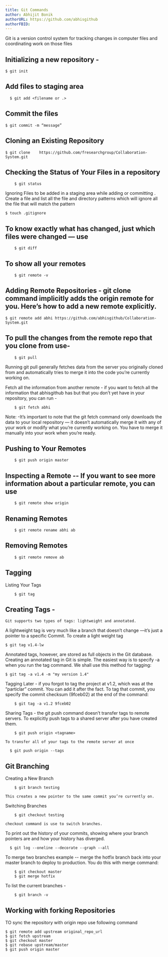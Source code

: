 ```yaml
---
title: Git Commands
author: Abhijit Bonik
authorURL: https://github.com/abhisgithub
authorFBID:
---
```


Git is a version control system for tracking changes in computer files and coordinating work on those files

<!--truncate-->
## Initializing a new repository -  
```
$ git init
```

## Add files to staging area
```
  $ git add <filename or .>
```

## Commit the files
```
$ git commit -m “message”
```

## Cloning an Existing Repository
```
$ git clone    https://github.com/fresearchgroup/Collaboration-System.git
```

## Checking the Status of Your Files in a repository
```
	$ git status
```

Ignoring Files to be added in a staging area while adding or committing . Create a file and list all the file and directory patterns which will ignore all the file that will match the pattern
```
$ touch .gitignore
```

## To know exactly what has changed, just which files were changed — use
```
	$ git diff
```

## To show all your remotes
```
	$ git remote -v
```

## Adding Remote Repositories - git clone command implicitly adds the origin remote for you. Here’s how to add a new remote explicitly.
```
$ git remote add abhi https://github.com/abhisgithub/Collaboration-System.git
```
## To pull the changes from the remote repo that you clone from use-
```
	$ git pull   
```

Running git pull generally fetches data from the server you originally cloned from and automatically tries to merge it into the code you’re currently working on.

Fetch all the information from another remote - if you want to fetch all the information that abhisgithub has but that you don’t yet have in your repository, you can run -

```
	$ git fetch abhi
```
Note: -It’s important to note that the git fetch command only downloads
the data to your local repository — it doesn’t automatically merge it with any of your work or modify what you’re currently working on. You have to merge it manually into your work when you’re ready.

## Pushing to Your Remotes
```
	$ git push origin master
```

## Inspecting a Remote -- If you want to see more information about a particular remote, you can use
```
	$ git remote show origin
```

## Renaming Remotes
```
	$ git remote rename abhi ab
```

## Removing Remotes
```
	$ git remote remove ab
```

## Tagging
Listing Your Tags
```
	$ git tag
```

## Creating Tags -

	Git supports two types of tags: lightweight and annotated.

A lightweight tag is very much like a branch that doesn’t change —it’s just a pointer to a specific Commit. To create a light weight tag
```
$ git tag v1.4-lw
```

Annotated tags, however, are stored as full objects in the Git database. Creating an annotated tag in Git is simple. The easiest way is to specify -a when you run the tag command. We shall use this method for tagging:
```
$ git tag -a v1.4 -m "my version 1.4"
```

Tagging Later - if you forgot to tag the project at v1.2, which was at the “particlar” commit. You can add it after the fact. To tag that commit, you specify the commit checksum (9fceb02) at the end of the command:
```
	$ git tag -a v1.2 9fceb02
```

Sharing Tags - the git push command doesn’t transfer tags to remote servers.
	To explicitly push tags to a shared server after you have created them.
```
	$ git push origin <tagname>
```
	To transfer all of your tags to the remote server at once
```
  $ git push origin --tags
```

## Git Branching

Creating a New Branch
```
	$ git branch testing
```
	This creates a new pointer to the same commit you’re currently on.

Switching Branches
```
	$ git checkout testing
```
	checkout command is use to switch branches.

To print out the history of your commits, showing where your branch pointers are and how your history has diverged.
```
  $ git log --oneline --decorate --graph --all
```

To merge two branches example -- merge the hotfix branch back into your master branch to deploy to production. You do this with merge command:
```
	$ git checkout master
	$ git merge hotfix
```

To list the current branches -
```
	$ git branch -v
```

## Working with forking Repositories
 TO sync the repository with origin repo use following command

```
$ git remote add upstream original_repo_url
$ git fetch upstream
$ git checkout master
$ git rebase upstream/master
$ git push origin master
```
